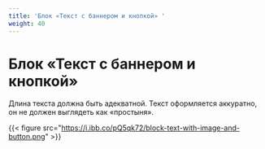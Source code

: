 ```yaml
---
title: 'Блок «Текст с баннером и кнопкой» '
weight: 40
---
```

# Блок «Текст с баннером и кнопкой»

Длина текста должна быть адекватной. Текст оформляется аккуратно, он не должен выглядеть как «простыня».

{{< figure src="https://i.ibb.co/pQ5qk72/block-text-with-image-and-button.png" >}}



